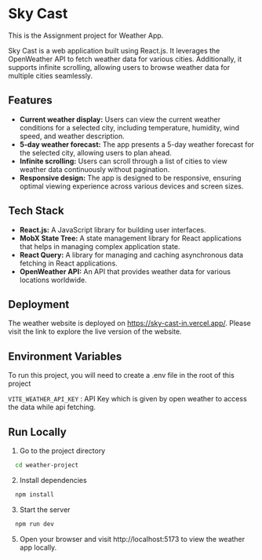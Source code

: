 # Sky Cast

This is the Assignment project for Weather App.

Sky Cast is a web application built using React.js. It leverages the OpenWeather API to fetch weather data for various cities. Additionally, it supports infinite scrolling, allowing users to browse weather data for multiple cities seamlessly.

## Features

- **Current weather display:** Users can view the current weather conditions for a selected city, including temperature, humidity, wind speed, and weather description.
- **5-day weather forecast:** The app presents a 5-day weather forecast for the selected city, allowing users to plan ahead.
- **Infinite scrolling:** Users can scroll through a list of cities to view weather data continuously without pagination.
- **Responsive design:** The app is designed to be responsive, ensuring optimal viewing experience across various devices and screen sizes.

## Tech Stack

- **React.js:** A JavaScript library for building user interfaces.
- **MobX State Tree:** A state management library for React applications that helps in managing complex application state.
- **React Query:** A library for managing and caching asynchronous data fetching in React applications.
- **OpenWeather API:** An API that provides weather data for various locations worldwide.

## Deployment

The weather website is deployed on https://sky-cast-in.vercel.app/. Please visit the link to explore the live version of the website.

## Environment Variables

To run this project, you will need to create a .env file in the root of this project

`VITE_WEATHER_API_KEY` : API Key which is given by open weather to access the data while api fetching.

## Run Locally

1. Go to the project directory

```bash
  cd weather-project
```

2. Install dependencies

```bash
  npm install

```

3. Start the server

```bash
  npm run dev
```

5. Open your browser and visit http://localhost:5173 to view the weather app locally.
